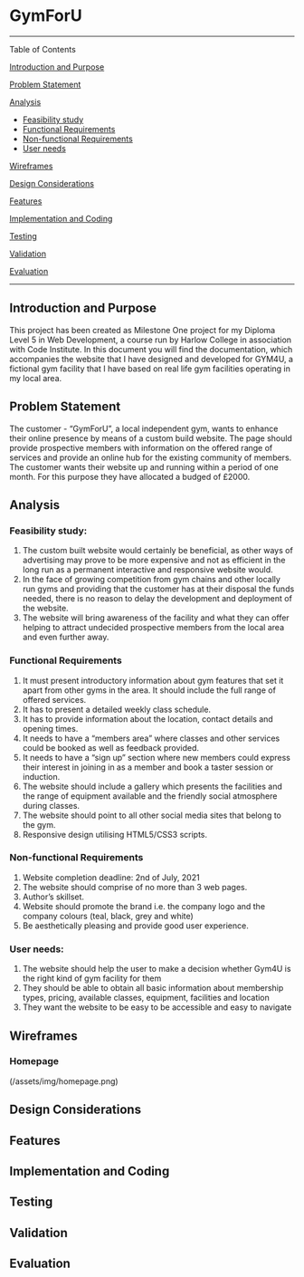 # GymForU

---

Table of Contents

[Introduction and Purpose](#introduction-and-purpose)

[Problem Statement](#problem-statement)

[Analysis](#analysis)
  * [Feasibility study](#feasibility-study)
  * [Functional Requirements](#functional-requirements)
  * [Non-functional Requirements](#non-functional-requirements)
  * [User needs](#user-needs)

[Wireframes](#wireframes)

[Design Considerations](#design-considerations)

[Features](#features)

[Implementation and Coding](#implementation-and-coding)

[Testing](#testing)

[Validation](#validation)
  
[Evaluation](#evaluation)

---

## Introduction and Purpose

This project has been created as Milestone One project for my Diploma Level 5 in Web Development, a course run by Harlow College in association with Code Institute. 
In this document you will find the documentation, which accompanies the website that I have designed and developed for GYM4U, a fictional gym facility that I have based on real life gym facilities operating in my local area.

## Problem Statement

The customer - “GymForU”, a local independent gym, wants to enhance their online presence by means of a custom build website. The page should provide prospective members with information on the offered range of services and provide an online hub for the existing community of members. The customer wants their website up and running within a period of one month. For this purpose they have allocated a budged of £2000.

## Analysis

### Feasibility study:
1.	The custom built website would certainly be beneficial, as other ways of advertising may prove to be more expensive and not as efficient in the long run as a permanent interactive and responsive website would.
2.	In the face of growing competition from gym chains and other locally run gyms and providing that the customer has at their disposal the funds needed, there is no reason to delay the development and deployment of the website.
3.	The website will bring awareness of the facility and what they can offer helping to attract undecided prospective members from the local area and even further away.
 
### Functional Requirements
1.	It must present introductory information about gym features that set it apart from other gyms in the area. It should include the full range of offered services.
2.	It has to present a detailed weekly class schedule.
3.	It has to provide information about the location, contact details and opening times.
4.	It needs to have a “members area” where classes and other services could be booked as well as feedback provided.
5.	It needs to have a “sign up” section where new members could express their interest in joining in as a member and book a taster session or induction.
6.	The website should include a gallery which presents the facilities and the range of equipment available and the friendly social atmosphere during classes.
7.	The website should point to all other social media sites that belong to the gym.
8.	Responsive design utilising HTML5/CSS3 scripts.

### Non-functional Requirements
1.	Website completion deadline: 2nd of July, 2021
2.	The website should comprise of no more than 3 web pages.
3.	Author’s skillset.
4.	Website should promote the brand i.e. the company logo and the company colours (teal, black, grey and white)
5.	Be aesthetically pleasing and provide good user experience.

### User needs:
1.	The website should help the user to make a decision whether Gym4U is the right kind of gym facility for them
2.	They should be able to obtain all basic information about membership types, pricing, available classes, equipment, facilities and location
3.	They want the website to be easy to be accessible and easy to navigate 

## Wireframes

### Homepage
(/assets/img/homepage.png)

## Design Considerations

## Features

## Implementation and Coding

## Testing

## Validation
  
## Evaluation


